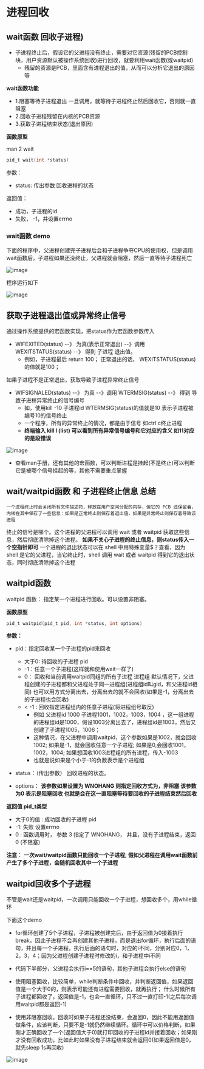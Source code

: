 

# 进程回收  


## wait函数 回收子进程)  

* 子进程终止后，假设它的父进程没有终止，需要对它资源(残留的PCB控制块，用户资源默认被操作系统回收)进行回收，就要利用wait函数(或waitpid)   
    * 残留的资源是PCB，里面含有进程退出的值，从而可以分析它退出的原因等  

**wait函数功能**  

* 1.阻塞等待子进程退出  一旦调用，就等待子进程终止然后回收它，否则就一直阻塞
* 2.回收子进程残留在内核的PCB资源
* 3.获取子进程结束状态(退出原因)  

**函数原型**  

man 2 wait

```c
pid_t wait(int *status)
```

参数：  

* status: 传出参数  回收进程的状态  

返回值：

* 成功，子进程的id 
* 失败， -1，并设置errno

### wait函数 demo  

下面的程序中，父进程创建完子进程后会和子进程争夺CPU的使用权，但是调用wait函数后，子进程如果还没终止，父进程就会阻塞，然后一直等待子进程死亡

![image](https://user-images.githubusercontent.com/58176267/161559290-a50047cf-e32a-4667-a6b8-d8fa4e64b786.png)

程序运行如下  

![image](https://user-images.githubusercontent.com/58176267/161559418-64cb3fe2-5f20-43e1-92b5-2daf9bcd206e.png)


## 获取子进程退出值或异常终止信号    

通过操作系统提供的宏函数实现，把status作为宏函数参数传入  

* WIFEXITED(status) --》 为真(表示正常退出) --》调用 WEXITSTATUS(status) --》 得到 子进程 退出值。
    * 例如，子进程最后 return 100； 正常退出的话， WEXITSTATUS(status)的值就是100；

如果子进程不是正常退出，获取导致子进程异常终止信号

* WIFSIGNALED(status) --》 为真 --》调用 WTERMSIG(status) --》 得到 导致子进程异常终止的信号编号
    * 如，使用kill -10 子进程id    WTERMSIG(status)的值就是10  表示子进程被编号10的信号终止
    * 一个程序，所有的异常终止的情况，都是由于信号  如ctrl c终止进程   
    * **终端输入 kill l (list) 可以看到所有异常信号编号和它对应的含义  如11对应的是段错误**

![image](https://user-images.githubusercontent.com/58176267/161562451-d8c7a78f-bb05-41cb-be88-aa027920b97b.png)

* 查看man手册，还有其他的宏函数，可以判断进程是挂起(不是终止)可以判断它是被哪个信号挂起的等，其他不需要重点掌握  


## wait/waitpid函数  和  子进程终止信息 总结

    一个进程终止时会关闭所有文件描述符，释放在用户空间分配的内存，但它的 PCB 还保留着，内核在其中保存了一些信息：如果是正常终止则保存着退出值，如果是异常终止则保存着导致该进程
终止的信号是哪个。这个进程的父进程可以调用 wait 或者 waitpid 获取这些信息，然后彻底清除掉这个进程。  **如果不关心子进程的终止信息，则status传入一个空指针即可**
   一个进程的退出状态可以在 shell 中用特殊变量$？查看，因为 shell 是它的父进程，当它终止时，shell 调用 wait 或者 waitpid 得到它的退出状态，同时彻底清除掉这个进程

## waitpid函数  

waitpid 函数： 指定某一个进程进行回收。可以设置非阻塞。  

**函数原型**  

```c
pid_t waitpid(pid_t pid, int *status, int options)
```
**参数：**

* pid：指定回收某一个子进程的pid来回收 
    * 大于0: 待回收的子进程 pid
    * -1：任意一个子进程(这样就和使用wait一样了)
    * 0： 回收和当前调用waitpid同组的所有子进程   进程组 默认情况下，父进程创建的子进程都和父进程处于同一进程组(进程组id叫gid，和父进程id相同) 也可以用方式分离出去，分离出去的就不会回收(如果是-1，分离出去的子进程也会回收) 
    * < -1  : 回收指定进程组内的任意子进程(将进程组号取反)  
        * 例如 父进程id 1000 子进程1001，1002，1003，1004 ，这一组进程的进程组id是1000，假设1003分离出去了，进程组id是1003，然后又创建了子进程1005，1006； 
        * 这种情况，在父进程中调用waitpid，这个参数如果是1002，就会回收1002; 如果是-1，就会回收任意一个子进程; 如果是0,会回收1001，1002，1004; 如果想回收1003进程组的所有进程，传入-1003
        * 也就是说如果是个小于-1的负数表示是个进程组  
        
* status：（传出参数） 回收进程的状态。
* options：  **该参数如果设置为 WNOHANG 则指定回收方式为，非阻塞    该参数为0 表示是阻塞回收  也就是会在这一直阻塞等待要回收的子进程结束然后回收**  


**返回值 pid_t类型**

* 大于0的值 : 成功回收的子进程 pid
* -1:  失败   设置errno
* 0 :  函数调用时， 参数 3 指定了 WNOHANG， 并且，没有子进程结束，返回0 (不阻塞)


**注意**： **一次wait/waitpid函数只能回收一个子进程; 假如父进程在调用wait函数前产生了多个子进程，会随机回收其中一个子进程**


## waitpid回收多个子进程  

不管是wait还是waitpid，一次调用只能回收一个子进程，想回收多个，用while循环  

下面这个demo   
* for循环创建了5个子进程，子进程被创建完后，由于返回值为0接着执行break，因此子进程不会再创建其他子进程，而是退出for循环，执行后面的语句，并且每一个子进程，执行后面的语句时，对应的i不同，分别对应0，1，2，3，4；因为父进程创建子进程时修改的i，和子进程中i不同  
* 代码下半部分，父进程会执行i==5的语句，其他子进程会执行else的语句  

* 使用阻塞回收，比较简单，while判断条件中回收，并判断返回值，如果返回值是一个大于0的，则表示可能还有进程需要回收，就再执行； 什么时候所有子进程都回收了，返回值是-1，也会一直循环，只不过一直打印-1(之后每次调用waitpid都是返回-1)  
* 使用非阻塞回收，回收时如果子进程还没结束，会返回0，因此不能用返回值做条件，应该判断，只要不是-1就仍然继续循环。循环中可以价格判断，如果刚才正确回收了一个(返回值大于0)就打印回收的子进程id并接着回收；如果刚才没有回收成功，比如此时如果没有子进程结束就会返回0(如果返回值是0，就先sleep 1s再回收)


![image](https://user-images.githubusercontent.com/58176267/161578435-3a20dbf9-b85f-4f05-a521-0d7ea8f23c01.png)











